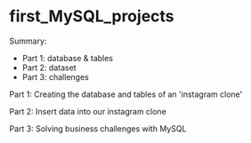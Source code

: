 # first_MySQL_projects

Summary:
  - Part 1: database & tables
  - Part 2: dataset
  - Part 3: challenges


  
Part 1: Creating the database and tables of an 'instagram clone'

Part 2: Insert data into our instagram clone

Part 3: Solving business challenges with MySQL

